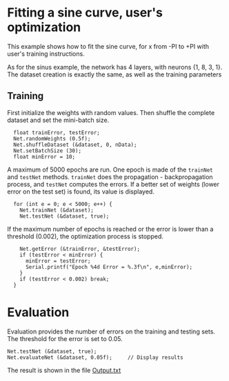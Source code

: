 # Fitting a sine curve, user's optimization
This example shows how to fit the sine curve, for x from -PI to +PI with user's training instructions.

As for the sinus example, the network has 4 layers, with neurons {1, 8, 3, 1}. The dataset creation is exactly the same, as well as the training parameters

## Training 
First initialize the weights with random values. Then shuffle the complete dataset and set the mini-batch size. 
```
  float trainError, testError;
  Net.randomWeights (0.5f);
  Net.shuffleDataset (&dataset, 0, nData);
  Net.setBatchSize (30);
  float minError = 10;
```
A maximum of 5000 epochs are run. One epoch is made of the `trainNet` and `testNet` methods. `trainNet` does the propagation - backpropagation process, and `testNet` computes the errors. If a better set of weights (lower error on the test set) is found, its value is displayed. 
```
  for (int e = 0; e < 5000; e++) {
    Net.trainNet (&dataset);
    Net.testNet (&dataset, true);
```
If the maximum number of epochs is reached or the error is lower than a threshold (0.002), the optimization process is stopped.
```
    Net.getError (&trainError, &testError);
    if (testError < minError) {
      minError = testError;
      Serial.printf("Epoch %4d Error = %.3f\n", e,minError);
    }
    if (testError < 0.002) break;
  }
```

# Evaluation
Evaluation provides the number of errors on the training and testing sets. The threshold for the error is set to 0.05.
```
Net.testNet (&dataset, true);
Net.evaluateNet (&dataset, 0.05f);     // Display results
```
The result is shown in the file [Output.txt](https://github.com/lesept777/MLP-for-ESP32/blob/master/examples/MLP_Sinus2/Output.txt)
